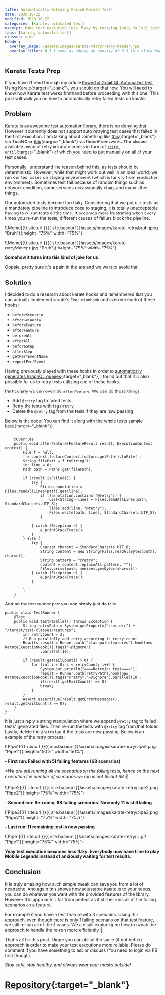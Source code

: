 ```yaml
---
title: Automatically Retrying Failed Karate Tests
date: 2020-10-22
modified: 2020-10-22
categories: [karate, automated test]
excerpt: Make test execution less flaky by retrying (only failed) tests.
tags: [karate, automated test]
classes: wide
header:
  overlay_image: /assets/images/karate-retry/retry-header.jpg
  overlay_filter: 0.7 # same as adding an opacity of 0.5 to a black background
---
```


## Karate Tests Prep
If you haven’t read through my article [Powerful GraphQL Automated Test Using Karate](https://dnomyar.dev/karate/automated%20test/karate-graphql){:target="_blank"}, you should do that now. You will need to know how Karate test works firsthand before proceeding with this one. This post will walk you on how to automatically retry failed tests on karate.

## Problem
Karate is an awesome test automation library, there is no denying that. However it currently does not support auto retrying test cases that failed in the first execution. I am talking about something like [this](https://medium.com/@sonaldwivedi/how-to-rerun-only-failed-testcases-using-testng-a23802f6884){:target="_blank"} via TestNG or [this](https://medium.com/@omurdenden/re-run-failed-automated-test-cases-in-robot-framework-jenkins-setup-5d293ea40947){:target="_blank"} via RobotFramework. The closest available mean of retry in karate comes in form of [`retry until`](https://github.com/intuit/karate/releases/tag/v0.9.0){:target="_blank"} of which you need to put manually on all of your test cases.

Personally I understand the reason behind this, as tests should be deterministic. However, while that might work out well in an ideal world; we run our test cases on staging environment (which is far cry from production environment). Sometimes test fail because of random things such as network condition, some services occassionally chug, and many other things.

Our automated tests become too flaky. Considering that we put our tests as a mandatory pipeline to introduce code to staging, it is totally unacceptable having to re-run tests all the time. It becomes more frustrating when every times you re-run the tests, different causes of failure block the pipeline.

![Meme]({{ site.url }}{{ site.baseurl }}/assets/images/karate-retry/bruh.jpeg "Bruh"){:height="75%" width="75%"}


![Meme]({{ site.url }}{{ site.baseurl }}/assets/images/karate-retry/devops.jpg "Bruh"){:height="75%" width="75%"}

**Somehow it turns into this kind of joke for us**

Oopsie, pretty sure it's a pain in the ass and we want to avoid that.

## Solution

I decided to do a research about karate hooks and remembered that you can actually implement karate's `ExecutionHook` and override each of these hooks:
- `beforeScenario`
- `afterScenario`
- `beforeFeature`
- `afterFeature`
- `beforeAll`
- `afterAll`
- `beforeStep`
- `afterStep`
- `getPerfEventName`
- `reportPerfEvent`

Having previously played with these hooks in order to [automatically generates GraphQL queries](https://dnomyar.dev/karate/automated%20test/graphql/auto-generate-grapql-queries-karate/){:target="_blank"}, I found out that it is also possible for us to retry tests utilizing one of these hooks.

Particularly we can override `afterFeature`. We can do these things:
- Add `@retry` tag to failed tests
- Retry the tests with tag `@retry`
- Delete the `@retry` tag from the tests if they are now passing

Below is the code( You can find it along with the whole tests sample [here](https://github.com/dnomyar90/football-karate-demo-graphql/tree/master/qa){:target="_blank"})

```

    @Override
    public void afterFeature(FeatureResult result, ExecutionContext context) {
        File f = null;
        f = context.featureContext.feature.getPath().toFile();
        String filePath = f.toString();
        int line = 0;
        Path path = Paths.get(filePath);

        if (result.isFailed()) {
            try {
                String annotation = Files.readAllLines(path).get(line);
                if (!annotation.contains("@retry")) {
                    List<String> lines = Files.readAllLines(path, StandardCharsets.UTF_8);
                    lines.add(line, "@retry");
                    Files.write(path, lines, StandardCharsets.UTF_8);
                }

            } catch (Exception e) {
                e.printStackTrace();
            }
        } else {
            try {
                Charset charset = StandardCharsets.UTF_8;
                String content = new String(Files.readAllBytes(path), charset);
                String pattern = "@retry";
                content = content.replaceAll(pattern, "");
                Files.write(path, content.getBytes(charset));
            } catch (Exception e) {
                e.printStackTrace();
            }

        }
    }
```

And on the test runner part you can simply just do this:

```
public class TestRunner {
    @Test
    public void testParallel() throws Exception {
        String retryPath = System.getProperty("user.dir") + "/target/test-classes/features";
        int retryCount = 3;
        // Run parallelly and retry according to retry count
        Results result = Runner.path("classpath:features").hook(new KarateExecutionHook()).tags("~@ignore")
                .parallel(10);

        if (result.getFailCount() > 0) {
            for (int i = 0; i < retryCount; i++) {
                System.out.println("====Retrying test====");
                result = Runner.path(retryPath).hook(new KarateExecutionHook()).tags("@retry","~@ignore").parallel(10);
                if(result.getFailCount() == 0)
                break;
            }
        }
        Assert.assertTrue(result.getErrorMessages(), result.getFailCount() == 0);
    }
}
```

It is just simply a string manipulation where we append `@retry` tag to failed tests' generated files. Then re-run the tests with `@retry` tag from that folder. Lastly, delete the `@retry` tag if the tests are now passing. Below is an example of the retry process:

![Pipe1]({{ site.url }}{{ site.baseurl }}/assets/images/karate-retry/pipe1.png "Pipe1"){:height="50%" width="50%"}

**- First run: Failed with 51 failing features (68 scenarios)**

_*We are still running all the scenarios on the failing tests, hence on the next execution the number of scenarios we run is not 65 but 68_ ✌️


![Pipe2]({{ site.url }}{{ site.baseurl }}/assets/images/karate-retry/pipe2.png "Pipe2"){:height="75%" width="75%"}

**- Second run: Re-runing 68 failing scenarios. Now only 11 is still failing**


![Pipe3]({{ site.url }}{{ site.baseurl }}/assets/images/karate-retry/pipe3.png "Pipe3"){:height="75%" width="75%"}

**- Last run: 11 remaining test is now passing**

![Pipe1]({{ site.url }}{{ site.baseurl }}/assets/images/karate-retry/iu.gif "Pipe1"){:height="75%" width="75%"}

**Yeay test execution becomes less flaky. Everybody now have time to play Mobile Legends instead of anxiously waiting for test results.**

## Conclusion
It is truly amazing how such simple tweak can save you from a lot of headache. And again this shows how adjustable karate is to your needs, you can do whatever you want with the provided features of the library. However this approach is far from perfect as it still re-runs all of the failing scenarios on a feature.

For example if you have a test feature with 3 scenarios. Using this approach, even though there is only 1 failing scenario on that test feature, we still re-run all of the 3 cases. We are still exploring on how to tweak the approach to handle the re-run more efficiently 🤞

That's all for this post. I hope you can utilise the same (if not better) approach in order to make your test executions more reliable. Please do comment if you have something to ask or discuss (You need to login via FB first though).

_Stay safe, stay healthy, and always wear your masks outside!_

# [Repository](https://github.com/dnomyar90/football-karate-demo-graphql/tree/master/qa){:target="_blank"}